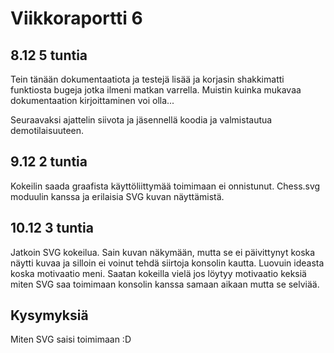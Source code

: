 # Viikkoraportti 6

## 8.12 5 tuntia
Tein tänään dokumentaatiota ja testejä lisää ja korjasin shakkimatti funktiosta bugeja jotka ilmeni matkan varrella. Muistin kuinka mukavaa dokumentaation kirjoittaminen voi olla... 

Seuraavaksi ajattelin siivota ja jäsennellä koodia ja valmistautua demotilaisuuteen.

## 9.12 2 tuntia
Kokeilin saada graafista käyttöliittymää toimimaan ei onnistunut. Chess.svg moduulin kanssa ja erilaisia SVG kuvan näyttämistä.

## 10.12 3 tuntia
Jatkoin SVG kokeilua. Sain kuvan näkymään, mutta se ei päivittynyt koska näytti kuvaa ja silloin ei voinut tehdä siirtoja konsolin kautta. Luovuin ideasta koska motivaatio meni. Saatan kokeilla vielä jos löytyy motivaatio keksiä miten SVG saa toimimaan konsolin kanssa samaan aikaan mutta se selviää.

## Kysymyksiä
Miten SVG saisi toimimaan :D
